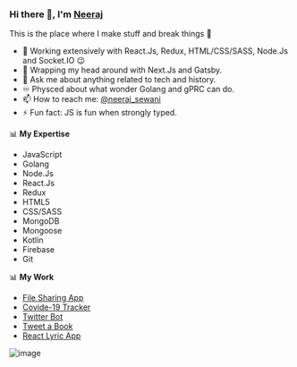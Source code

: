 ### Hi there 👋, I'm [Neeraj](https://github.io/neer17)

This is the place where I make stuff and break things :rofl:

- 🔭 Working extensively with React.Js, Redux, HTML/CSS/SASS, Node.Js and Socket.IO :wink:
- 🌱 Wrapping my head around with Next.Js and Gatsby.
- 💬 Ask me about anything related to tech and history.
- ♾️ Physced about what wonder Golang and gPRC can do.
- 📫 How to reach me: [@neeraj_sewani](https://twitter.com/neeraj_sewani)
- ⚡ Fun fact: JS is fun when strongly typed.

📊 **My Expertise**

- JavaScript
- Golang
- Node.Js
- React.Js
- Redux
- HTML5
- CSS/SASS
- MongoDB
- Mongoose
- Kotlin
- Firebase
- Git

📊 **My Work**

<!--
- [My Portfolio PWA](https://uddesh.me)
- -->
- [File Sharing App](https://github.com/neer17/file-sharing-front-end)
- [Covide-19 Tracker](https://github.com/neer17/Covid-19_Tracker)
- [Twitter Bot](https://github.com/neer17/TwitterBot)
- [Tweet a Book](https://github.com/neer17/TweetABook)
- [React Lyric App](https://github.com/neer17/ReactLyricApp)

![image](https://github.com/saadeghi/saadeghi/blob/master/dino.gif)
